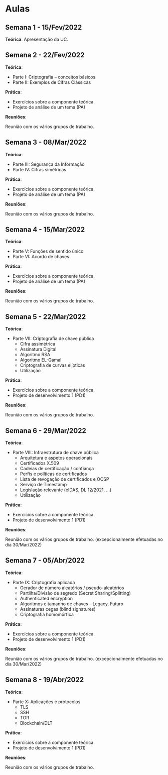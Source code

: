 # Aulas

## Semana 1 - 15/Fev/2022

**Teórica**: Apresentação da UC.

## Semana 2 - 22/Fev/2022

**Teórica**: 

+ Parte I: Criptografia – conceitos básicos
+ Parte II: Exemplos de Cifras Clássicas

**Prática**: 

+ Exercícios sobre a componente teórica.
+ Projeto de análise de um tema (PA)

**Reuniões**:

Reunião com os vários grupos de trabalho.

## Semana 3 - 08/Mar/2022

**Teórica**: 

+ Parte III: Segurança da Informação
+ Parte IV: Cifras simétricas

**Prática**: 

+ Exercícios sobre a componente teórica.
+ Projeto de análise de um tema (PA)

**Reuniões**:

Reunião com os vários grupos de trabalho.

## Semana 4 - 15/Mar/2022

**Teórica**: 

+ Parte V: Funções de sentido único
+ Parte VI: Acordo de chaves

**Prática**: 

+ Exercícios sobre a componente teórica.
+ Projeto de análise de um tema (PA)

**Reuniões**:

Reunião com os vários grupos de trabalho.

## Semana 5 - 22/Mar/2022

**Teórica**: 

+ Parte VII: Criptografia de chave pública
  + Cifra assimétrica
  + Assinatura Digital
  + Algoritmo RSA
  + Algoritmo EL-Gamal
  + Criptografia de curvas elípticas
  + Utilização


**Prática**: 

+ Exercícios sobre a componente teórica.
+ Projeto de desenvolvimento 1 (PD1)

**Reuniões**:

Reunião com os vários grupos de trabalho.


## Semana 6 - 29/Mar/2022

**Teórica**: 

+ Parte VIII: Infraestrutura de chave pública
  + Arquitetura e aspetos operacionais
  + Certificados X.509
  + Cadeias de certificação / confiança
  + Perfis e políticas de certificados
  + Lista de revogação de certificados e OCSP
  + Serviço de Timestamp
  + Legislação relevante (eIDAS, DL 12/2021, ...)
  + Utilização


**Prática**: 

+ Exercícios sobre a componente teórica.
+ Projeto de desenvolvimento 1 (PD1)

**Reuniões**:

Reunião com os vários grupos de trabalho. (excepcionalmente efetuadas no dia 30/Mar/2022)

## Semana 7 - 05/Abr/2022

**Teórica**: 

+ Parte IX: Criptografia aplicada
  + Gerador de número aleatórios / pseudo-aleatórios
  + Partilha/Divisão de segredo (Secret Sharing/Splitting)
  + Authenticated encryption
  + Algoritmos e tamanho de chaves - Legacy, Futuro
  + Assinaturas cegas (blind signatures)
  + Criptografia homomórfica


**Prática**: 

+ Exercícios sobre a componente teórica.
+ Projeto de desenvolvimento 1 (PD1)

**Reuniões**:

Reunião com os vários grupos de trabalho. (excepcionalmente efetuadas no dia 30/Mar/2022)

## Semana 8 - 19/Abr/2022

**Teórica**:

+ Parte X: Aplicações e protocolos
  + TLS
  + SSH
  + TOR
  + Blockchain/DLT

**Prática**:

+ Exercícios sobre a componente teórica.
+ Projeto de desenvolvimento 1 (PD1)

**Reuniões**:

Reunião com os vários grupos de trabalho.

